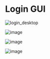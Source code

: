 # Login GUI

![login_desktop](https://user-images.githubusercontent.com/47132583/202993412-980b3da2-e412-4f84-9ec6-5ca4cdda7736.png)

![image](https://user-images.githubusercontent.com/47132583/202993875-db821b8f-edaa-4b86-a475-080cf6d921a5.png)

![image](https://user-images.githubusercontent.com/47132583/202994070-c89686c9-b2d7-4c36-a515-8dfad2207648.png)

![image](https://user-images.githubusercontent.com/47132583/202994194-1765a335-f96f-4d6e-bfab-289beb696a11.png)

